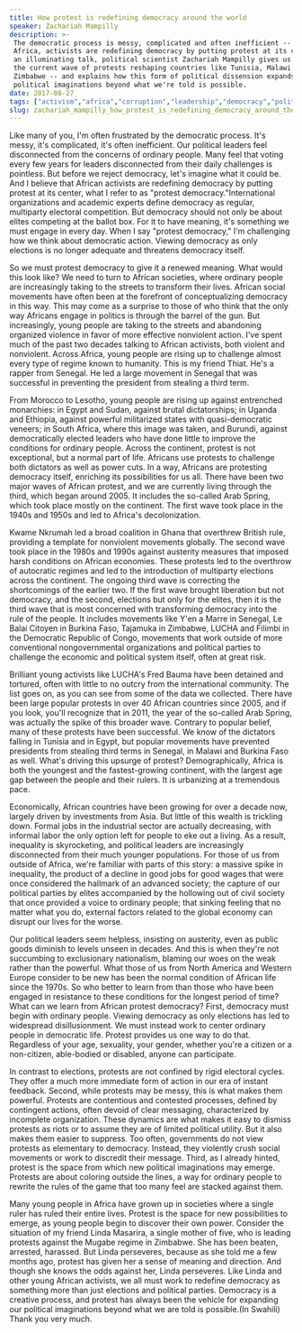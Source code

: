 ```yaml
---
title: How protest is redefining democracy around the world
speaker: Zachariah Mampilly
description: >-
 The democratic process is messy, complicated and often inefficient -- but across
 Africa, activists are redefining democracy by putting protest at its center. In
 an illuminating talk, political scientist Zachariah Mampilly gives us a primer on
 the current wave of protests reshaping countries like Tunisia, Malawi and
 Zimbabwe -- and explains how this form of political dissension expands our
 political imaginations beyond what we're told is possible.
date: 2017-08-27
tags: ["activism","africa","corruption","leadership","democracy","politics","social-change","society","protests"]
slug: zachariah_mampilly_how_protest_is_redefining_democracy_around_the_world
---
```


Like many of you, I'm often frustrated by the democratic process. It's messy, it's
complicated, it's often inefficient. Our political leaders feel disconnected from the
concerns of ordinary people. Many feel that voting every few years for leaders
disconnected from their daily challenges is pointless. But before we reject democracy,
let's imagine what it could be. And I believe that African activists are redefining
democracy by putting protest at its center, what I refer to as "protest
democracy."International organizations and academic experts define democracy as regular,
multiparty electoral competition. But democracy should not only be about elites competing
at the ballot box. For it to have meaning, it's something we must engage in every day.
When I say "protest democracy," I'm challenging how we think about democratic action.
Viewing democracy as only elections is no longer adequate and threatens democracy
itself.

So we must protest democracy to give it a renewed meaning. What would this look like? We
need to turn to African societies, where ordinary people are increasingly taking to the
streets to transform their lives. African social movements have often been at the
forefront of conceptualizing democracy in this way. This may come as a surprise to those
of who think that the only way Africans engage in politics is through the barrel of the
gun. But increasingly, young people are taking to the streets and abandoning organized
violence in favor of more effective nonviolent action. I've spent much of the past two
decades talking to African activists, both violent and nonviolent. Across Africa, young
people are rising up to challenge almost every type of regime known to humanity. This is
my friend Thiat. He's a rapper from Senegal. He led a large movement in Senegal that was
successful in preventing the president from stealing a third term.

From Morocco to Lesotho, young people are rising up against entrenched monarchies: in
Egypt and Sudan, against brutal dictatorships; in Uganda and Ethiopia, against powerful
militarized states with quasi-democratic veneers; in South Africa, where this image was
taken, and Burundi, against democratically elected leaders who have done little to improve
the conditions for ordinary people. Across the continent, protest is not exceptional, but
a normal part of life. Africans use protests to challenge both dictators as well as power
cuts. In a way, Africans are protesting democracy itself, enriching its possibilities for
us all. There have been two major waves of African protest, and we are currently living
through the third, which began around 2005. It includes the so-called Arab Spring, which
took place mostly on the continent. The first wave took place in the 1940s and 1950s and
led to Africa's decolonization.

Kwame Nkrumah led a broad coalition in Ghana that overthrew British rule, providing a
template for nonviolent movements globally. The second wave took place in the 1980s and
1990s against austerity measures that imposed harsh conditions on African economies. These
protests led to the overthrow of autocratic regimes and led to the introduction of
multiparty elections across the continent. The ongoing third wave is correcting the
shortcomings of the earlier two. If the first wave brought liberation but not democracy,
and the second, elections but only for the elites, then it is the third wave that is most
concerned with transforming democracy into the rule of the people. It includes movements
like Y'en a Marre in Senegal, Le Balai Citoyen in Burkina Faso, Tajamuka in Zimbabwe,
LUCHA and Filimbi in the Democratic Republic of Congo, movements that work outside of more
conventional nongovernmental organizations and political parties to challenge the economic
and political system itself, often at great risk.

Brilliant young activists like LUCHA's Fred Bauma have been detained and tortured, often
with little to no outcry from the international community. The list goes on, as you can
see from some of the data we collected. There have been large popular protests in over 40
African countries since 2005, and if you look, you'll recognize that in 2011, the year of
the so-called Arab Spring, was actually the spike of this broader wave. Contrary to
popular belief, many of these protests have been successful. We know of the dictators
falling in Tunisia and in Egypt, but popular movements have prevented presidents from
stealing third terms in Senegal, in Malawi and Burkina Faso as well. What's driving this
upsurge of protest? Demographically, Africa is both the youngest and the fastest-growing
continent, with the largest age gap between the people and their rulers. It is urbanizing
at a tremendous pace.

Economically, African countries have been growing for over a decade now, largely driven by
investments from Asia. But little of this wealth is trickling down. Formal jobs in the
industrial sector are actually decreasing, with informal labor the only option left for
people to eke out a living. As a result, inequality is skyrocketing, and political leaders
are increasingly disconnected from their much younger populations. For those of us from
outside of Africa, we're familiar with parts of this story: a massive spike in inequality,
the product of a decline in good jobs for good wages that were once considered the
hallmark of an advanced society; the capture of our political parties by elites
accompanied by the hollowing out of civil society that once provided a voice to ordinary
people; that sinking feeling that no matter what you do, external factors related to the
global economy can disrupt our lives for the worse.

Our political leaders seem helpless, insisting on austerity, even as public goods diminish
to levels unseen in decades. And this is when they're not succumbing to exclusionary
nationalism, blaming our woes on the weak rather than the powerful. What those of us from
North America and Western Europe consider to be new has been the normal condition of
African life since the 1970s. So who better to learn from than those who have been engaged
in resistance to these conditions for the longest period of time? What can we learn from
African protest democracy? First, democracy must begin with ordinary people. Viewing
democracy as only elections has led to widespread disillusionment. We must instead work to
center ordinary people in democratic life. Protest provides us one way to do that.
Regardless of your age, sexuality, your gender, whether you're a citizen or a non-citizen,
able-bodied or disabled, anyone can participate.

In contrast to elections, protests are not confined by rigid electoral cycles. They offer
a much more immediate form of action in our era of instant feedback. Second, while protests
may be messy, this is what makes them powerful. Protests are contentious and contested
processes, defined by contingent actions, often devoid of clear messaging, characterized
by incomplete organization. These dynamics are what makes it easy to dismiss protests as
riots or to assume they are of limited political utility. But it also makes them easier to
suppress. Too often, governments do not view protests as elementary to democracy. Instead,
they violently crush social movements or work to discredit their message. Third, as I
already hinted, protest is the space from which new political imaginations may emerge.
Protests are about coloring outside the lines, a way for ordinary people to rewrite the
rules of the game that too many feel are stacked against them.

Many young people in Africa have grown up in societies where a single ruler has ruled
their entire lives. Protest is the space for new possibilities to emerge, as young people
begin to discover their own power. Consider the situation of my friend Linda Masarira, a
single mother of five, who is leading protests against the Mugabe regime in Zimbabwe. She
has been beaten, arrested, harassed. But Linda perseveres, because as she told me a few
months ago, protest has given her a sense of meaning and direction. And though she knows
the odds against her, Linda perseveres. Like Linda and other young African activists, we
all must work to redefine democracy as something more than just elections and political
parties. Democracy is a creative process, and protest has always been the vehicle for
expanding our political imaginations beyond what we are told is possible.(In Swahili)
Thank you very much.

<!--
ad_duration=3.33
comment_count=11
event="TEDGlobal 2017"
external_start_time=0
has_talk_citation=0
intro_duration=11.82
is_subtitle_required="False"
is_talk_featured="True"
language="en"
language_swap="False"
native_language="en"
number_of_related_talks=6
number_of_speakers=1
number_of_subtitled_videos=18
number_of_tags=9
number_of_talk_download_languages=18
number_of_talk_more_resources=1
number_of_talk_recommendations=1
number_of_talks_take_actions=0
post_ad_duration=0.83
published_timestamp="2018-02-08 20:44:12"
recording_date="2017-08-27"
speaker_description="Political scientist"
speaker_is_published=1
speaker_name="Zachariah Mampilly"
talk_name="How protest is redefining democracy around the world"
talk_recommendations_blurb="More resources curated by Zachariah Mampilly"
talks_tags=["activism","africa","corruption","leadership","democracy","politics","social-change","society","protests"]
talks_take_action=[]
url_audio="https://download.ted.com/talks/ZachariahMampilly_2017G.mp3?apikey=acme-roadrunner"
url_photo_speaker="https://pe.tedcdn.com/images/ted/1b2e71f4061c9821ea1fc48cf54a84ac4f8fcc38_254x191.jpg"
url_photo_talk="https://s3.amazonaws.com/talkstar-photos/uploads/3a310e1d-5372-4905-9968-682d5bc805eb/ZachariahMampilly_2017G-embed.jpg"
url_webpage="https://www.ted.com/talks/zachariah_mampilly_how_protest_is_redefining_democracy_around_the_world"
video_type_name="TED Stage Talk"
-->